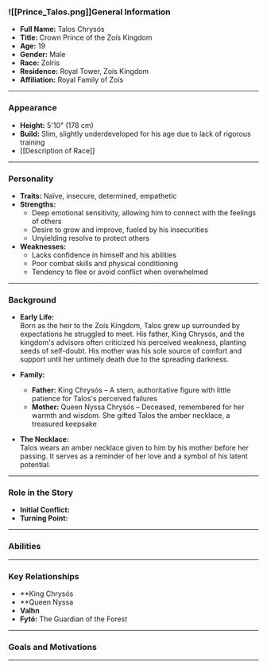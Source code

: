### **![[Prince_Talos.png]]General Information**

- **Full Name:** Talos Chrysós
- **Title:** Crown Prince of the Zoís Kingdom
- **Age:** 19
- **Gender:** Male
- **Race:** Zolris
- **Residence:** Royal Tower, Zoís Kingdom
- **Affiliation:** Royal Family of Zoís

---
### **Appearance**

- **Height:** 5'10" (178 cm)
- **Build:** Slim, slightly underdeveloped for his age due to lack of rigorous training
- [[Description of Race]]
---
### **Personality**

- **Traits:** Naïve, insecure, determined, empathetic
- **Strengths:**
    - Deep emotional sensitivity, allowing him to connect with the feelings of others
    - Desire to grow and improve, fueled by his insecurities
    - Unyielding resolve to protect others 
- **Weaknesses:** 
    - Lacks confidence in himself and his abilities 
    - Poor combat skills and physical conditioning
    - Tendency to flee or avoid conflict when overwhelmed

---

### **Background**

- **Early Life:**  
    Born as the heir to the Zoís Kingdom, Talos grew up surrounded by expectations he struggled to meet. His father, King Chrysós, and the kingdom's advisors often criticized his perceived weakness, planting seeds of self-doubt. His mother was his sole source of comfort and support until her untimely death due to the spreading darkness.
    
- **Family:**
    - **Father:** King Chrysós – A stern, authoritative figure with little patience for Talos's perceived failures
    - **Mother:** Queen Nyssa Chrysós – Deceased, remembered for her warmth and wisdom. She gifted Talos the amber necklace, a treasured keepsake
- **The Necklace:**  
    Talos wears an amber necklace given to him by his mother before her passing. It serves as a reminder of her love and a symbol of his latent potential.

---

### **Role in the Story**

- **Initial Conflict:** 
- **Turning Point:** 
---
### **Abilities**
---

### **Key Relationships**

- **King Chrysós
- **Queen Nyssa
- **Valhn**
- **Fytó:** The Guardian of the Forest

---
### **Goals and Motivations**

---